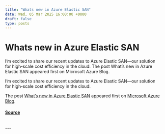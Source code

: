 ```yaml
---
title: "Whats new in Azure Elastic SAN"
date: Wed, 05 Mar 2025 16:00:00 +0000
draft: false
type: posts
---
```

# Whats new in Azure Elastic SAN





I’m excited to share our recent updates to Azure Elastic SAN—our solution for high-scale cost efficiency in the cloud. The post What’s new in Azure Elastic SAN appeared first on Microsoft Azure Blog. 

I’m excited to share our recent updates to Azure Elastic SAN—our solution for high-scale cost efficiency in the cloud.

The post [What’s new in Azure Elastic SAN](https://azure.microsoft.com/en-us/blog/whats-new-in-azure-elastic-san/) appeared first on [Microsoft Azure Blog](https://azure.microsoft.com/en-us/blog).

#### [Source](https://azure.microsoft.com/en-us/blog/whats-new-in-azure-elastic-san/)

<br/>
---
